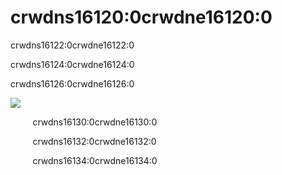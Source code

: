 # crwdns16120:0crwdne16120:0

crwdns16122:0crwdne16122:0

crwdns16124:0crwdne16124:0

crwdns16126:0crwdne16126:0

![](crwdns16128:0crwdne16128:0)

&nbsp;&nbsp;&nbsp;&nbsp;&nbsp;&nbsp;&nbsp;&nbsp;&nbsp;crwdns16130:0crwdne16130:0

&nbsp;&nbsp;&nbsp;&nbsp;&nbsp;&nbsp;&nbsp;&nbsp;&nbsp;crwdns16132:0crwdne16132:0

&nbsp;&nbsp;&nbsp;&nbsp;&nbsp;&nbsp;&nbsp;&nbsp;&nbsp;crwdns16134:0crwdne16134:0

